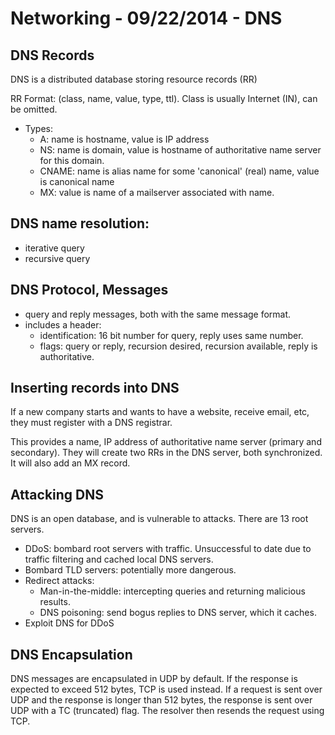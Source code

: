 # Networking - 09/22/2014 - DNS

## DNS Records
DNS is a distributed database storing resource records (RR)

RR Format: (class, name, value, type, ttl). Class is usually Internet (IN), can
be omitted.

* Types:
    * A: name is hostname, value is IP address
    * NS: name is domain, value is hostname of authoritative name server for
        this domain.
    * CNAME: name is alias name for some 'canonical' (real) name, value is
        canonical name
    * MX: value is name of a mailserver associated with name.

## DNS name resolution:
* iterative query
* recursive query

## DNS Protocol, Messages
* query and reply messages, both with the same message format.
* includes a header:
    * identification: 16 bit number for query, reply uses same number.
    * flags: query or reply, recursion desired, recursion available, reply is
        authoritative.

## Inserting records into DNS
If a new company starts and wants to have a website, receive email, etc, they
must register with a DNS registrar.

This provides a name, IP address of authoritative name server (primary and
secondary). They will create two RRs in the DNS server, both synchronized. It
will also add an MX record.

## Attacking DNS
DNS is an open database, and is vulnerable to attacks. There are 13 root
servers.
* DDoS: bombard root servers with traffic. Unsuccessful to date due to traffic
    filtering and cached local DNS servers.
* Bombard TLD servers: potentially more dangerous.
* Redirect attacks:
    * Man-in-the-middle: intercepting queries and returning malicious results.
    * DNS poisoning: send bogus replies to DNS server, which it caches.
* Exploit DNS for DDoS

## DNS Encapsulation
DNS messages are encapsulated in UDP by default. If the response is expected to
exceed 512 bytes, TCP is used instead. If a request is sent over UDP and the
response is longer than 512 bytes, the response is sent over UDP with a TC
(truncated) flag. The resolver then resends the request using TCP.

